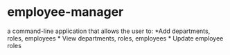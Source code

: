# employee-manager
a command-line application that allows the user to: *Add departments, roles, employees    * View departments, roles, employees    * Update employee roles
